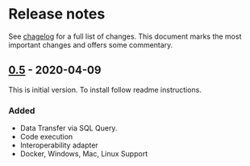 # Release notes

See [chagelog](CHANGELOG.md) for a full list of changes. This document marks the most important changes and offers some commentary.

## [0.5] - 2020-04-09

This is initial version. To install follow readme instructions.

### Added
- Data Transfer via SQL Query.
- Code execution
- Interoperability adapter
- Docker, Windows, Mac, Linux Support


[Unreleased]: https://github.com/intersystems-community/JuliaGateway/compare/v0.5...HEAD
[0.5]: https://github.com/intersystems-community/JuliaGateway/compare/a6f834b58ed2d97dc418b7ecb8044e856a7e77b7...v0.5